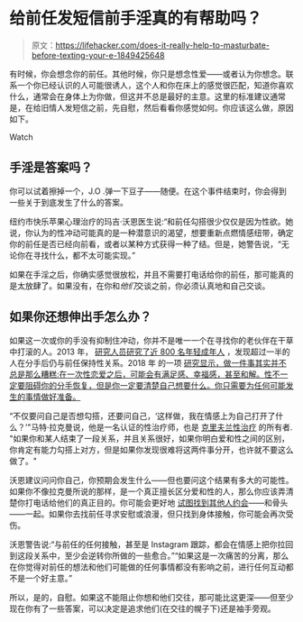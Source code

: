 # 给前任发短信前手淫真的有帮助吗？

> 原文：<https://lifehacker.com/does-it-really-help-to-masturbate-before-texting-your-e-1849425648>

有时候，你会想念你的前任。其他时候，你只是想念性爱——或者认为你想念。联系一个你已经认识的人可能很诱人，这个人和你在床上的感觉很匹配，知道你喜欢什么，通常会在身体上为你做，但这并不总是最好的主意。这里的标准建议通常是，在给旧情人发短信之前，先自慰，然后看看你感觉如何。你应该这么做，原因如下。

Watch

## **手淫是答案吗？**

你可以试着擦掉一个，J.O .弹一下豆子——随便。在这个事件结束时，你会得到一些关于到底发生了什么的答案。

纽约市快乐苹果心理治疗的玛吉·沃恩医生说:“和前任勾搭很少仅仅是因为性欲。她说，你认为的性冲动可能真的是一种潜意识的渴望，想要重新点燃情感纽带，确定你的前任是否已经向前看，或者以某种方式获得一种了结。但是，她警告说，“无论你在寻找什么，都不太可能实现。”

如果在手淫之后，你确实感觉很放松，并且不需要打电话给你的前任，那可能真的是太放肆了。如果没有，在你和*他们*交谈之前，你必须认真地和自己交谈。

## 如果你还想伸出手怎么办？

如果这一次或你的手没有抑制住冲动，你并不是唯一一个在寻找你的老伙伴在干草中打滚的人。2013 年， [研究人员研究了近 800 名年轻成年人](https://www.ncbi.nlm.nih.gov/pmc/articles/PMC3924753/) ，发现超过一半的人在分手后仍与前任保持性关系。2018 年 的一项 [研究显示，做一件事其实并不总是那么糟糕:在一次性恋爱之后，可能会有满足感、幸福感，甚至和解。性不一定要阻碍你的分手恢复，但是你一定要清楚自己想要什么。你只需要为任何可能发生的事情做好准备。](https://www.sciencedaily.com/releases/2018/10/181017111003.htm)

“不仅要问自己是否想勾搭，还要问自己，‘这样做，我在情感上为自己打开了什么？’"马特·拉克曼说，他是一名认证的性治疗师，也是 [克里夫兰性治疗](https://www.clevelandsextherapy.com/) 的所有者. "如果你和某人结束了一段关系，并且关系很好，如果你明白爱和性之间的区别，你肯定有能力勾搭上对方，但是如果你发现很难将这两件事分开，也许就不要这么做了。"

沃恩建议问问你自己，你预期会发生什么——但也要问这个结果有多大的可能性。如果你不像拉克曼所说的那样，是一个真正擅长区分爱和性的人，那么你应该弄清楚你打电话给他们的真正目的。你可能会更好地 [试图找到其他人约会](https://lifehacker.com/how-to-meet-your-next-romantic-partner-in-real-life-1848672174)——和骨头——一起。如果你去找前任寻求安慰或浪漫，但只找到身体接触，你可能会再次受伤。

沃恩警告说:“与前任的任何接触，甚至是 Instagram 跟踪，都会在情感上把你拉回到这段关系中，至少会逆转你所做的一些愈合。”“如果这是一次痛苦的分离，那么在你觉得对前任的想法和他们可能做的任何事情都没有影响之前，进行任何互动都不是一个好主意。”

所以，是的，自慰。如果这不能阻止你想和他们交往，那可能比这更深——但至少现在你有了一些答案，可以决定是追求他们(在交往的幌子下)还是袖手旁观。